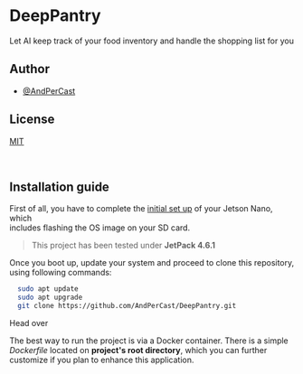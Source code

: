 # DeepPantry
Let AI keep track of your food inventory and handle the shopping list for you

## Author

- [@AndPerCast](https://github.com/AndPerCast)

## License

[MIT](https://choosealicense.com/licenses/mit/)

<br>

## Installation guide

First of all, you have to complete the [initial set up](https://developer.nvidia.com/embedded/learn/get-started-jetson-nano-devkit) of your Jetson Nano, which<br>
includes flashing the OS image on your SD card.

> This project has been tested under **JetPack 4.6.1**

Once you boot up, update your system and proceed to clone this repository,<br>
using following commands:

```bash
  sudo apt update
  sudo apt upgrade
  git clone https://github.com/AndPerCast/DeepPantry.git
```

Head over

The best way to run the project is via a Docker container. There is a simple<br>
*Dockerfile* located on **project's root directory**, which you can further<br>
customize if you plan to enhance this application.

